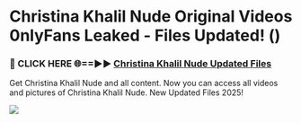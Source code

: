 # Christina Khalil Nude Original Videos 0nlyFans Leaked - Files Updated! ()

<h3>🔴 CLICK HERE 🌐==►► <a href="https://tinyurl.com/leaks-videos" rel="nofollow">Christina Khalil Nude Updated Files</a></h3>

Get Christina Khalil Nude and all content. Now you can access all videos and pictures of Christina Khalil Nude. New Updated Files 2025!

[![](https://i.imgur.com/KQgVmj3.gif)](https://tinyurl.com/leaks-videos)